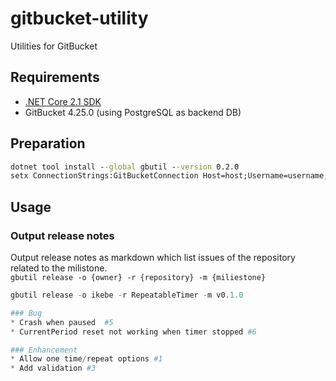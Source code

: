 # gitbucket-utility
Utilities for GitBucket

## Requirements
* [.NET Core 2.1 SDK](https://www.microsoft.com/net/download/windows)
* GitBucket 4.25.0 (using PostgreSQL as backend DB)

## Preparation
```cmd
dotnet tool install --global gbutil --version 0.2.0
setx ConnectionStrings:GitBucketConnection Host=host;Username=username;Password=password;Database=gitbucket
```

## Usage
### Output release notes
Output release notes as markdown which list issues of the repository related to the milistone.  
`gbutil release -o {owner} -r {repository} -m {miliestone}`

```powershell
gbutil release -o ikebe -r RepeatableTimer -m v0.1.0

### Bug
* Crash when paused  #5
* CurrentPeriod reset not working when timer stopped #6

### Enhancement
* Allow one time/repeat options #1
* Add validation #3
```